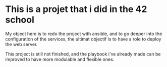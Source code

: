 # This is a projet that i did in the 42 school 

My object here is to redo the project with ansible, and to go deeper into the configuration of the services, the ultimat objectif is to have a role to deploy the web server.  

This project is still not finished, and the playbook i've already made can be improved to have more modulable and flexible ones.
